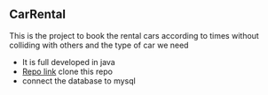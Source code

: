 ## CarRental
This is the project to book the rental cars according to times without colliding with others and the type of car we need
- It is full developed in java 
- [Repo link](https://github.com/sirisanhitha/car-rent.git) clone this repo
- connect the database to mysql <br>
